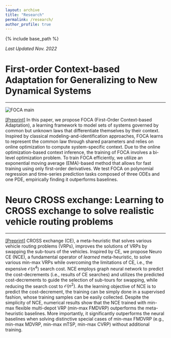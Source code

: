 ```yaml
---
layout: archive
title: "Research"
permalink: /research/
author_profile: true
---
```


{% include base_path %}

_Last Updated Nov. 2022_

# First-order Context-based Adaptation for Generalizing to New Dynamical Systems
---

![FOCA main](/images/FOCA.png)

[//]: # (http://junyoungpark.github.io/files/resume_junyoungpark.pdf)

[[Preprint]](https://arxiv.org/abs/2206.00694) In this paper, we propose FOCA (First-Order Context-based Adaptation),
a learning framework to model sets of systems governed by common but unknown laws that differentiate themselves by their
context.
Inspired by classical modeling-and-identification approaches, FOCA learns to represent the common law through shared
parameters and relies on online optimization to compute system-specific context.
Due to the online optimization-based context inference,
the training of FOCA involves a bi-level optimization problem.
To train FOCA efficiently, we utilize an exponential moving average (EMA)-based method that
allows for fast training using only first-order derivatives.
We test FOCA on polynomial regression and time-series prediction tasks composed of
three ODEs and one PDE, empirically finding it outperforms baselines.

# Neuro CROSS exchange: Learning to CROSS exchange to solve realistic vehicle routing problems
---

[[Preprint]](https://arxiv.org/abs/2206.02771) CROSS exchange (CE), a meta-heuristic that solves various vehicle routing problems (VRPs), improves the solutions of
VRPs by swapping the sub-tours of the vehicles. Inspired by CE, we propose Neuro CE (NCE), a fundamental operator of
_learned_ meta-heuristic, to solve various min-max VRPs while overcoming the limitations of CE, i.e., the
expensive $\mathcal{O}(n^4)$ search cost. NCE employs graph neural network to predict the cost-decrements (i.e., results
of CE searches) and utilizes the predicted cost-decrements to guide the selection of sub-tours for swapping, while
reducing the search cost to $\mathcal{O}(n^2)$. As the learning objective of NCE is to predict the cost-decrement, the
training can be simply done in a supervised fashion, whose training samples can be easily collected. Despite the
simplicity of NCE, numerical results show that the NCE trained with min-max flexible multi-depot VRP (min-max FMDVRP)
outperforms the meta-heuristic baselines. More importantly, it significantly outperforms the neural baselines when
solving distinctive special cases of min-max FMDVRP (e.g., min-max MDVRP, min-max mTSP, min-max CVRP) without additional
training.